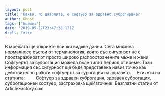 ```yaml
---
layout: post
title: 'Какво, по дяволите, е софтуер за здравно суброгиране?'
author: Ghost
tags: ['huawei']
date: '2019-09-19T23:47:38.121Z'
draft: false
---
```


В мрежата ще откриете всички видове данни. Сега мнозина нормалносе състои от терминология, която със сигурност не е простаразбират от просто широко разпространените мъже и жени. Софтуерът за суброгация можеда бъде типът период от време. Тази информация със сигурност ще бъде представена навие точно как действително работи софтуерът за сурогация на здравето.     Етикети на статията:         Софтуер за здравен суброгация, здравен суброгация, суброгационен софтуер, застраховка щеИзточник: Безплатни статии от ArticleFactory.com
